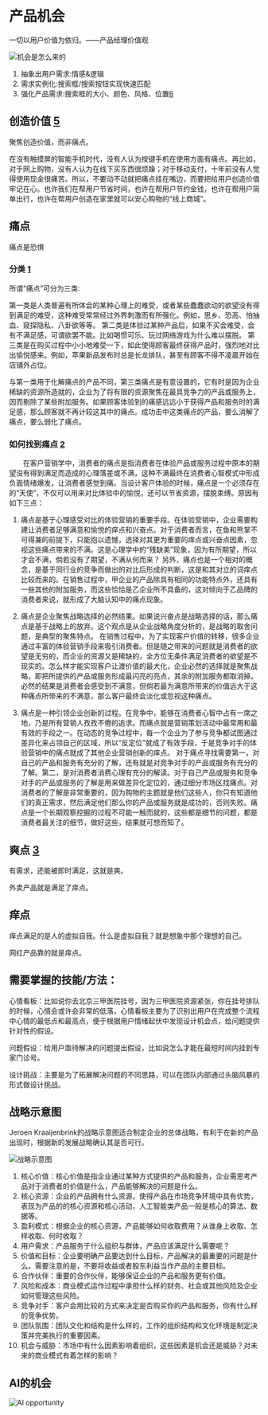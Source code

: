 # 产品机会

一切以用户价值为依归。——产品经理价值观

![机会是怎么来的](../img/where_opportunity.png)

1. 抽象出用户需求:情感&逻辑
1. 需求实例化:搜索框/搜索按钮实现快速匹配
1. 强化产品需求:搜索框的大小、颜色、风格、位置[6]

## 创造价值 [5]

聚焦创造价值，而非痛点。

在没有触摸屏的智能手机时代，没有人认为按键手机在使用方面有痛点。再比如，对于网上购物，没有人认为在线下买东西很烦躁；对于移动支付，十年前没有人觉得使用现金很痛苦。所以，不要动不动就把痛点挂在嘴边，而要把给用户创造价值牢记在心。也许我们在帮用户节省时间，也许在帮用户节约金钱，也许在帮用户简单出行，也许在帮用户创造在家里就可以安心购物的“线上商城”。

## 痛点

痛点是恐惧

### 分类 [1]

所谓“痛点”可分为三类:

第一类是人类普遍有所体会的某种心理上的难受，或者某些蠢蠢欲动的欲望没有得到满足的难受，这种难受常常经过外界刺激而有所强化。例如，思乡、恐高、怕抽血、窥探隐私、八卦欲等等。
第二类是体验过某种产品后，如果不买会难受，会有不满足感，可谓欲罢不能。比如喝惯可乐、玩过网络游戏为什么难以摆脱。
第三类是在购买过程中小小地难受一下，如此使得顾客最终获得产品时，强烈地对比出愉悦感来。例如，苹果新品发布时总是长龙排队，甚至有顾客不得不凌晨开始在店铺外占位。

与第一类用于化解痛点的产品不同，第三类痛点是有意设置的，它有时是因为企业稀缺的资源所造就的，企业为了将有限的资源聚焦在最具竞争力的产品或服务上，因而剔除了某些附加服务。如果顾客体验到的痛感远远小于获得产品和服务时的满足感，那么顾客就不再计较这其中的痛点。成功击中这类痛点的产品，要么消解了痛点，要么弱化了痛点。

### 如何找到痛点 [2]

　　在客户营销学中，消费者的痛点是指消费者在体验产品或服务过程中原本的期望没有得到满足而造成的心理落差或不满，这种不满最终在消费者心智模式中形成负面情绪爆发，让消费者感觉到痛。当设计客户体验的时候，痛点是一个必须存在的“天使”，不仅可以用来对比体验中的愉悦，还可以节省资源，摆脱束缚。原因有如下三点：

1. 痛点是基于心理感受对比的体验营销的重要手段。在体验营销中，企业需要构建让消费者足够满意和愉悦的痒点和兴奋点。对于消费者而言，在鱼和熊掌不可得兼的前提下，只能抱以遗憾，选择对其更为重要的痒点或兴奋点因素，忽视这些痛点带来的不满。这是心理学中的“残缺美”现象，因为有所期望，所以才会不满，倘若没有了期望，不满从何而来？
另外，痛点也是一个相对的概念，是基于同行业的竞争而做出的对比后形成的判断，这是和其对立的词痒点比较而来的。在销售过程中，甲企业的产品除具有相同的功能特点外，还具有一些其他的附加服务，而这些恰恰是乙企业所不具备的，这对倾向于乙品牌的消费者来说，就形成了大脑认知中的痛点现象。

1. 痛点是企业聚焦战略选择的必然结果。如果说兴奋点是战略选择的话，那么痛点是基于战略上的放弃。这个观点是从企业战略角度分析的，是战略的取舍问题，是典型的聚焦特点。
在销售过程中，为了实现客户价值的转移，很多企业通过丰富的体验营销手段来吸引消费者。但是随之带来的问题就是消费者的欲望是无穷的，而企业的资源又是稀缺的，全方位无条件满足消费者的欲望是不现实的。怎么样才能实现客户让渡价值的最大化，企业必然的选择就是聚焦战略，即把所提供的产品或服务形成最闪亮的亮点，其余的附加服务都取消掉。必然的结果是消费者会感受到不满意，但倘若最为满意所带来的价值远大于这种痛点所带来的不满意，那么客户最终会淡化或忽视这种痛点。

1. 痛点是一种引领企业创新的过程。在竞争中，能够在消费者心智中占有一席之地，乃是所有营销人孜孜不倦的追求。而痛点就是营销策划活动中最常用和最有效的手段之一。在动态的竞争过程中，每一个企业为了参与竞争都试图通过差异化来占领自己的区域，所以“反定位”就成了有效手段，于是竞争对手的体验营销中的痛点就成了其他企业营销创新的痒点。
对于痛点寻找需要第一，对自己的产品和服务有充分的了解，还有就是对竞争对手的产品或服务有充分的了解。第二，是对消费者消费心理有充分的解读。对于自己产品或服务和竞争对手的产品或服务的了解是用来做差异化定位的，通过细分市场区找痛点。对消费者的了解是非常重要的，因为购物的主题就是他们这些人，你只有知道他们的真正需求，然后满足他们那么你的产品或服务就是成功的，否则失败。痛点是一个长期观察挖掘的过程不可能一触而就的，这些都是细节的问题，都是消费者最关注的细节，做好这些，结果就可想而知了。

## 爽点 [3]

有需求，还能被即时满足，这就是爽。

外卖产品就是满足了痒点。

## 痒点

痒点满足的是人的虚拟自我。什么是虚拟自我？就是想象中那个理想的自己。

网红产品靠的就是痒点。

## 需要掌握的技能/方法：

心情看板：比如说你去北京三甲医院挂号，因为三甲医院资源紧张，你在挂号排队的时候，心情会或许会非常的低落。心情看板主要为了识别出用户在完成整个流程中心情的最低点和最高点，便于根据用户情绪起伏中发现设计机会点，给问题提供针对性的假设。

问题假设：给用户亟待解决的问题提出假设，比如说怎么才能在最短时间内挂到专家门诊号。

设计挑战：主要是为了拓展解决问题的不同思路，可以在团队内部通过头脑风暴的形式做设计挑战。


## 战略示意图

Jeroen Kraaijenbrink的战略示意图适合制定企业的总体战略，有利于在新的产品出现时，根据新的发展战略确认其是否可行。

![战略示意图](../img/stratgy_pic.png)

1. 核心价值：核心价值是指企业通过某种方式提供的产品和服务，企业需思考产品对于消费者的价值是什么，产品能够解决的问题是什么。
2. 核心资源：企业的产品拥有什么资源，使得产品在市场竞争环境中具有优势，表现为产品的的核心资源和核心活动，人工智能类产品一般是核心的算法、数据等。
3. 盈利模式：根据企业的核心资源，产品能够如何收取费用？从谁身上收取、怎样收取、何时收取？
4. 用户需求：产品服务于什么组织与群体，产品应该满足什么需要呢？
5. 价值和目标：企业要明确产品要达到什么目标，产品解决的最重要的问题是什么。需要注意的是，不要将收益或者股东利益当作产品的主要目标。
6. 合作伙伴：重要的合作伙伴，能够保证企业的产品和服务更有价值。
7. 风险和成本：商业模式运作过程中承担什么样的财务、社会或其他风险及企业如何管理这些风险。
8. 竞争对手：客户会用比较的方式来决定是否购买你的产品和服务，你有什么样的竞争优势。
9. 团队氛围：团队文化和结构是什么样的，工作的组织结构和文化环境是制定决策并完美执行的重要因素。
10. 机会与威胁：市场中有什么因素影响着组织，这些因素是机会还是威胁？对未来的商业模式有着怎样的影响？

## AI的机会

![AI opportunity](../img/AI_opportunity.png)

[1]: https://www.zhihu.com/question/21155472/answer/1580037628
[2]: https://wiki.mbalib.com/wiki/%E7%97%9B%E7%82%B9%E8%90%A5%E9%94%80
[3]: https://www.jianshu.com/p/fa5e2c1f3930
[4]: https://weread.qq.com/web/reader/40632860719ad5bb4060856kc0c320a0232c0c7c76d365a
[5]: https://weread.qq.com/web/reader/46532b707210fc4f465d044kaab325601eaab3238922e53
[6]: https://coffee.pmcaff.com/article/2447262389384320/pmcaff?utm_source=forum
